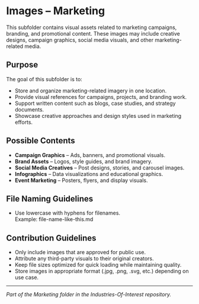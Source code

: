 # Images – Marketing

This subfolder contains visual assets related to marketing campaigns, branding, and promotional content. These images may include creative designs, campaign graphics, social media visuals, and other marketing-related media.

## Purpose

The goal of this subfolder is to:
- Store and organize marketing-related imagery in one location.
- Provide visual references for campaigns, projects, and branding work.
- Support written content such as blogs, case studies, and strategy documents.
- Showcase creative approaches and design styles used in marketing efforts.

## Possible Contents

- **Campaign Graphics** – Ads, banners, and promotional visuals.
- **Brand Assets** – Logos, style guides, and brand imagery.
- **Social Media Creatives** – Post designs, stories, and carousel images.
- **Infographics** – Data visualizations and educational graphics.
- **Event Marketing** – Posters, flyers, and display visuals.

## File Naming Guidelines

- Use lowercase with hyphens for filenames.  
  Example:  file-name-like-this.md

## Contribution Guidelines

- Only include images that are approved for public use.
- Attribute any third-party visuals to their original creators.
- Keep file sizes optimized for quick loading while maintaining quality.
- Store images in appropriate format (.jpg, .png, .svg, etc.) depending on use case.

---

*Part of the Marketing folder in the Industries-Of-Interest repository.*
